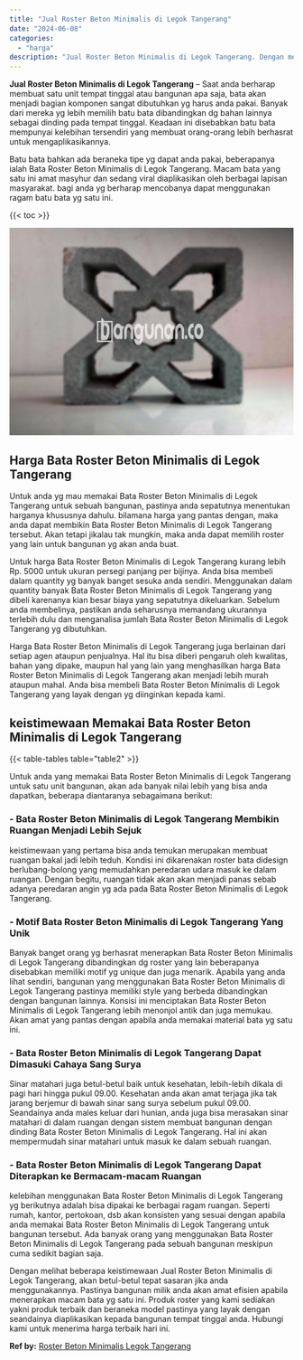 ```yaml
---
title: "Jual Roster Beton Minimalis di Legok Tangerang"
date: "2024-06-08"
categories: 
  - "harga"
description: "Jual Roster Beton Minimalis di Legok Tangerang. Dengan melihat beberapa keistimewaan Jual Roster Beton Minimalis di Legok Tangerang, akan betul-betul tepat s..."
---
```


**Jual Roster Beton Minimalis di Legok Tangerang** – Saat anda berharap membuat satu unit tempat tinggal atau bangunan apa saja, bata akan menjadi bagian komponen sangat dibutuhkan yg harus anda pakai. Banyak dari mereka yg lebih memilih batu bata dibandingkan dg bahan lainnya sebagai dinding pada tempat tinggal. Keadaan ini disebabkan batu bata mempunyai kelebihan tersendiri yang membuat orang-orang lebih berhasrat untuk mengaplikasikannya.

Batu bata bahkan ada beraneka tipe yg dapat anda pakai, beberapanya ialah Bata Roster Beton Minimalis di Legok Tangerang. Macam bata yang satu ini amat masyhur dan sedang viral diaplikasikan oleh berbagai lapisan masyarakat. bagi anda yg berharap mencobanya dapat menggunakan ragam batu bata yg satu ini.

{{< toc >}}

![Jual Roster Beton Minimalis di Legok Tangerang](/images/bata-roster-minimalis-21.png)

## Harga Bata Roster Beton Minimalis di Legok Tangerang

Untuk anda yg mau memakai Bata Roster Beton Minimalis di Legok Tangerang untuk sebuah bangunan, pastinya anda sepatutnya menentukan harganya khususnya dahulu. bilamana harga yang pantas dengan, maka anda dapat membikin Bata Roster Beton Minimalis di Legok Tangerang tersebut. Akan tetapi jikalau tak mungkin, maka anda dapat memilih roster yang lain untuk bangunan yg akan anda buat.

Untuk harga Bata Roster Beton Minimalis di Legok Tangerang kurang lebih Rp. 5000 untuk ukuran persegi panjang per bijinya. Anda bisa membeli dalam quantity yg banyak banget sesuka anda sendiri. Menggunakan dalam quantity banyak Bata Roster Beton Minimalis di Legok Tangerang yang dibeli karenanya kian besar biaya yang sepatutnya dikeluarkan. Sebelum anda membelinya, pastikan anda seharusnya memandang ukurannya terlebih dulu dan menganalisa jumlah Bata Roster Beton Minimalis di Legok Tangerang yg dibutuhkan.

Harga Bata Roster Beton Minimalis di Legok Tangerang juga berlainan dari setiap agen ataupun penjualnya. Hal itu bisa diberi pengaruh oleh kwalitas, bahan yang dipake, maupun hal yang lain yang menghasilkan harga Bata Roster Beton Minimalis di Legok Tangerang akan menjadi lebih murah ataupun mahal. Anda bisa membeli Bata Roster Beton Minimalis di Legok Tangerang yang layak dengan yg diinginkan kepada kami.

## keistimewaan Memakai Bata Roster Beton Minimalis di Legok Tangerang

{{< table-tables table="table2" >}}

Untuk anda yang memakai Bata Roster Beton Minimalis di Legok Tangerang untuk satu unit bangunan, akan ada banyak nilai lebih yang bisa anda dapatkan, beberapa diantaranya sebagaimana berikut:

### \- Bata Roster Beton Minimalis di Legok Tangerang Membikin Ruangan Menjadi Lebih Sejuk

keistimewaan yang pertama bisa anda temukan merupakan membuat ruangan bakal jadi lebih teduh. Kondisi ini dikarenakan roster bata didesign berlubang-bolong yang memudahkan peredaran udara masuk ke dalam ruangan. Dengan begitu, ruangan tidak akan akan menjadi panas sebab adanya peredaran angin yg ada pada Bata Roster Beton Minimalis di Legok Tangerang.

### \- Motif Bata Roster Beton Minimalis di Legok Tangerang Yang Unik

Banyak banget orang yg berhasrat menerapkan Bata Roster Beton Minimalis di Legok Tangerang dibandingkan dg roster yang lain beberapanya disebabkan memiliki motif yg unique dan juga menarik. Apabila yang anda lihat sendiri, bangunan yang menggunakan Bata Roster Beton Minimalis di Legok Tangerang pastinya memiliki style yang berbeda dibandingkan dengan bangunan lainnya. Konsisi ini menciptakan Bata Roster Beton Minimalis di Legok Tangerang lebih menonjol antik dan juga memukau. Akan amat yang pantas dengan apabila anda memakai material bata yg satu ini.

### \- Bata Roster Beton Minimalis di Legok Tangerang Dapat Dimasuki Cahaya Sang Surya

Sinar matahari juga betul-betul baik untuk kesehatan, lebih-lebih dikala di pagi hari hingga pukul 09.00. Kesehatan anda akan amat terjaga jika tak jarang berjemur di bawah sinar sang surya sebelum pukul 09.00. Seandainya anda males keluar dari hunian, anda juga bisa merasakan sinar matahari di dalam ruangan dengan sistem membuat bangunan dengan dinding Bata Roster Beton Minimalis di Legok Tangerang. Hal ini akan mempermudah sinar matahari untuk masuk ke dalam sebuah ruangan.

### \- Bata Roster Beton Minimalis di Legok Tangerang Dapat Diterapkan ke Bermacam-macam Ruangan

kelebihan menggunakan Bata Roster Beton Minimalis di Legok Tangerang yg berikutnya adalah bisa dipakai ke berbagai ragam ruangan. Seperti rumah, kantor, pertokoan, dsb akan konsisten yang sesuai dengan apabila anda memakai Bata Roster Beton Minimalis di Legok Tangerang untuk bangunan tersebut. Ada banyak orang yang menggunakan Bata Roster Beton Minimalis di Legok Tangerang pada sebuah bangunan meskipun cuma sedikit bagian saja.

Dengan melihat beberapa keistimewaan Jual Roster Beton Minimalis di Legok Tangerang, akan betul-betul tepat sasaran jika anda menggunakannya. Pastinya bangunan milik anda akan amat efisien apabila menerapkan macam bata yg satu ini. Produk roster yang kami sediakan yakni produk terbaik dan beraneka model pastinya yang layak dengan seandainya diaplikasikan kepada bangunan tempat tinggal anda. Hubungi kami untuk menerima harga terbaik hari ini.

**Ref by:** [Roster Beton Minimalis Legok Tangerang](https://id.wikipedia.org/wiki/Roster)
